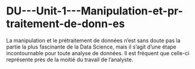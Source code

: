 # DU---Unit-1---Manipulation-et-pr-traitement-de-donn-es
La manipulation et le prétraitement de données n’est sans doute pas la partie la plus fascinante de la Data Science, mais il s’agit d’une étape incontournable pour toute analyse de données. Il est fréquent que celle-ci représente près de la moitié du travail de l’analyste.
